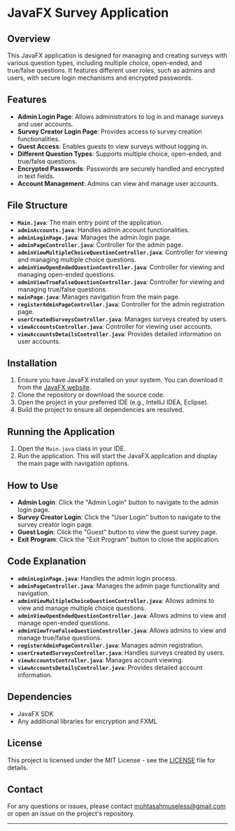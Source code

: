 # JavaFX Survey Application

## Overview

This JavaFX application is designed for managing and creating surveys with various question types, including multiple choice, open-ended, and true/false questions. It features different user roles, such as admins and users, with secure login mechanisms and encrypted passwords.

## Features

- **Admin Login Page**: Allows administrators to log in and manage surveys and user accounts.
- **Survey Creator Login Page**: Provides access to survey creation functionalities.
- **Guest Access**: Enables guests to view surveys without logging in.
- **Different Question Types**: Supports multiple choice, open-ended, and true/false questions.
- **Encrypted Passwords**: Passwords are securely handled and encrypted in text fields.
- **Account Management**: Admins can view and manage user accounts.

## File Structure

- **`Main.java`**: The main entry point of the application.
- **`adminAccounts.java`**: Handles admin account functionalities.
- **`adminLoginPage.java`**: Manages the admin login page.
- **`adminPageController.java`**: Controller for the admin page.
- **`adminViewMultipleChoiceQuestionController.java`**: Controller for viewing and managing multiple choice questions.
- **`adminViewOpenEndedQuestionController.java`**: Controller for viewing and managing open-ended questions.
- **`adminViewTrueFalseQuestionController.java`**: Controller for viewing and managing true/false questions.
- **`mainPage.java`**: Manages navigation from the main page.
- **`registerAdminPageController.java`**: Controller for the admin registration page.
- **`userCreatedSurveysController.java`**: Manages surveys created by users.
- **`viewAccountsController.java`**: Controller for viewing user accounts.
- **`viewAccountsDetailsController.java`**: Provides detailed information on user accounts.

## Installation

1. Ensure you have JavaFX installed on your system. You can download it from the [JavaFX website](https://openjfx.io/).
2. Clone the repository or download the source code.
3. Open the project in your preferred IDE (e.g., IntelliJ IDEA, Eclipse).
4. Build the project to ensure all dependencies are resolved.

## Running the Application

1. Open the `Main.java` class in your IDE.
2. Run the application. This will start the JavaFX application and display the main page with navigation options.

## How to Use

- **Admin Login**: Click the "Admin Login" button to navigate to the admin login page.
- **Survey Creator Login**: Click the "User Login" button to navigate to the survey creator login page.
- **Guest Login**: Click the "Guest" button to view the guest survey page.
- **Exit Program**: Click the "Exit Program" button to close the application.

## Code Explanation

- **`adminLoginPage.java`**: Handles the admin login process.
- **`adminPageController.java`**: Manages the admin page functionality and navigation.
- **`adminViewMultipleChoiceQuestionController.java`**: Allows admins to view and manage multiple choice questions.
- **`adminViewOpenEndedQuestionController.java`**: Allows admins to view and manage open-ended questions.
- **`adminViewTrueFalseQuestionController.java`**: Allows admins to view and manage true/false questions.
- **`registerAdminPageController.java`**: Manages admin registration.
- **`userCreatedSurveysController.java`**: Handles surveys created by users.
- **`viewAccountsController.java`**: Manages account viewing.
- **`viewAccountsDetailsController.java`**: Provides detailed account information.

## Dependencies

- JavaFX SDK
- Any additional libraries for encryption and FXML 

## License

This project is licensed under the MIT License - see the [LICENSE](LICENSE) file for details.

## Contact

For any questions or issues, please contact mohtasahmuseless@gmail.com or open an issue on the project's repository.

---

